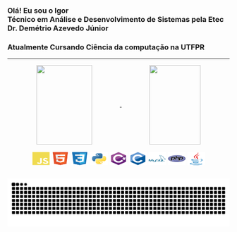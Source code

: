 ### Olá! Eu sou o Igor <br>Técnico em Análise e Desenvolvimento de Sistemas pela Etec Dr. Demétrio Azevedo Júnior<br>
### Atualmente Cursando Ciência da computação na UTFPR
--------------------------------
<div align="center" style="display: inline_block" width="100%">
  <a href="https://github.com/IgorEFPedrol">
  <img align="center" height="180em" width="50%" src="https://github-readme-stats.vercel.app/api?username=IgorEFPedrol&show_icons=true&theme=react&include_all_commits=true&count_private=true"/>
  </a>
  <a href="https://github.com/IgorEFPedrol">
  <img align="center" height="180em" width="48%" src="https://github-readme-stats.vercel.app/api/top-langs/?username=IgorEFPedrol&layout=compact&langs_count=7&theme=react"/>
  </a>
</div>

<div align="center" style="display: inline_block"><br>
  <img align="center" alt="Js" height="30" width="40" src="https://raw.githubusercontent.com/devicons/devicon/master/icons/javascript/javascript-plain.svg">
  <img align="center" alt="HTML" height="30" width="40" src="https://raw.githubusercontent.com/devicons/devicon/master/icons/html5/html5-original.svg">
  <img align="center" alt="CSS" height="30" width="40" src="https://raw.githubusercontent.com/devicons/devicon/master/icons/css3/css3-original.svg">
  <img align="center" alt="Python" height="30" width="40" src="https://raw.githubusercontent.com/devicons/devicon/master/icons/python/python-original.svg">
  <img align="center" alt="Csharp" height="30" width="40" src="https://raw.githubusercontent.com/devicons/devicon/master/icons/csharp/csharp-original.svg">
  <img align="center" alt="C" height="30" width="40" src="https://github.com/devicons/devicon/blob/master/icons/c/c-original.svg">
  <img align="center" alt="igor-MySQL" height="30" width="40" src="https://github.com/devicons/devicon/blob/master/icons/mysql/mysql-plain-wordmark.svg">
  <img align="center" alt="PHP" height="30" width="40" src="https://github.com/devicons/devicon/blob/master/icons/php/php-original.svg">
  <img align="center" alt="Java" height = "30" width = "40" src="https://github.com/devicons/devicon/blob/master/icons/java/java-original.svg">
</div>

  ##
  
 ![Snake animation](https://github.com/IgorEFPedrol/IgorEFPedrol/blob/output/github-contribution-grid-snake.svg)

